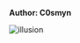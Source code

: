 <b>Author: C0smyn</b><br>

![illusion](https://github.com/yuankong666/Ultimate-RAT-Collection/assets/128066597/2a0e42cf-bd56-4c95-a1ee-5aafde5b6166)
